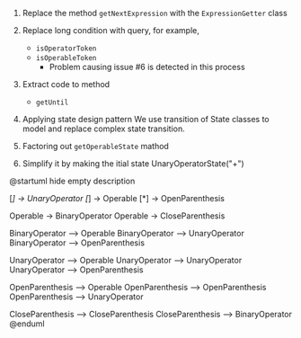 1. Replace the method `getNextExpression` with the `ExpressionGetter` class

2. Replace long condition with query, for example,
	- `isOperatorToken`
	- `isOperableToken`
		- Problem causing issue #6 is detected in this process

3. Extract code to method 
	- `getUntil`

4. Applying state design pattern 
	We use transition of State classes to model and replace complex state transition. 

5. Factoring out `getOperableState` mathod

6. Simplify it by making the itial state UnaryOperatorState("+")

@startuml
hide empty description

[*] -> UnaryOperator
[*] -> Operable
[*] -> OpenParenthesis

Operable -> BinaryOperator
Operable -> CloseParenthesis

BinaryOperator --> Operable
BinaryOperator --> UnaryOperator
BinaryOperator --> OpenParenthesis

UnaryOperator --> Operable
UnaryOperator --> UnaryOperator
UnaryOperator --> OpenParenthesis

OpenParenthesis --> Operable
OpenParenthesis --> OpenParenthesis
OpenParenthesis --> UnaryOperator

CloseParenthesis --> CloseParenthesis
CloseParenthesis --> BinaryOperator
@enduml
